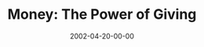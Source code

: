 ---
layout: message
category: message
series: "Handle with Care"
title: "Money: The Power of Giving"
date: 2002-04-20-00-00
message_id: 285
audio: "http://s3.amazonaws.com/crossroadsaudiomessages/Power_of_Giving.mp3"
audio-duration: "38:51"
explicit: false
---